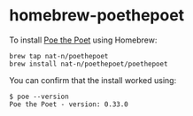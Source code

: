 # homebrew-poethepoet

To install [Poe the Poet](https://github.com/nat-n/poethepoet) using Homebrew:

    brew tap nat-n/poethepoet
    brew install nat-n/poethepoet/poethepoet

You can confirm that the install worked using:

    $ poe --version
    Poe the Poet - version: 0.33.0
